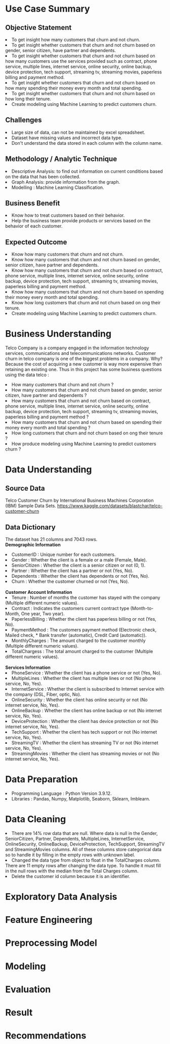 # Use Case Summary
## Objective Statement
<li>To get insight how many customers that churn and not churn.</li>
<li>To get insight whether customers that churn and not churn based on gender, senior citizen, have partner and dependents.</li>
<li>To get insight whether customers that churn and not churn based on how many customers use the services provided such as contract, phone service, multiple lines, internet service, online security, online backup, device protection, tech support, streaming tv, streaming movies, paperless billing and payment method.</li>
<li>To get insight whether customers that churn and not churn based on how many spending their money every month and total spending.</li>
<li>To get insight whether customers that churn and not churn based on how long their tenure.</li>
<li>Create modeling using Machine Learning to predict customers churn.</li>

## Challenges
<li>Large size of data, can not be maintained by excel spreadsheet.</li>
<li>Dataset have missing values and incorrect data type.</li>
<li>Don't understand the data stored in each column with the column name.</li>

## Methodology / Analytic Technique
<li>Descriptive Analysis: to find out information on current conditions based on the data that has been collected.</li>
<li>Graph Analysis: provide information from the graph.</li>
<li>Modelling : Machine Learning Classification.</li>

## Business Benefit
<li>Know how to treat customers based on their behavior.</li>
<li>Help the business team provide products or services based on the behavior of each customer.</li>

## Expected Outcome
<li>Know how many customers that churn and not churn.</li>
<li>Know how many customers that churn and not churn based on gender, senior citizen, have partner and dependents.</li>
<li>Know how many customers that churn and not churn based on contract, phone service, multiple lines, internet service, online security, online backup, device protection, tech support, streaming tv, streaming movies, paperless billing and payment method.</li>
<li>Know how many customers that churn and not churn based on spending their money every month and total spending.</li>
<li>Know how long customers that churn and not churn based on ong their tenure.</li>
<li>Create modeling using Machine Learning to predict customers churn.</li>
 
# Business Understanding
Telco Company is a company engaged in the information technology services, communications and telecommunications networks. Customer churn in telco company is one of the biggest problems in a company. Why? Because the cost of acquiring a new customer is way more expensive than retaining an existing one. Thus in this project has some business questions using the data telco :
<li>How many customers that churn and not churn ?</li>
<li>How many customers that churn and not churn based on gender, senior citizen, have partner and dependents ?</li>
<li>How many customers that churn and not churn based on contract, phone service, multiple lines, internet service, online security, online backup, device protection, tech support, streaming tv, streaming movies, paperless billing and payment method ?</li>
<li>How many customers that churn and not churn based on spending their money every month and total spending ?</li>
<li>How long customers that churn and not churn based on ong their tenure ?</li>
<li>How produce modeling using Machine Learning to predict customers churn ?</li>

# Data Understanding
## Source Data
Telco Customer Churn by International Business Machines Corporation (IBM) Sample Data Sets.
https://www.kaggle.com/datasets/blastchar/telco-customer-churn

## Data Dictionary
The dataset has 21 columns and 7043 rows.
<br>
<b>Demographic Information</b>
<li> CustomerID : Unique number for each customers. </li>
<li> Gender : Whether the client is a female or a male (Female, Male). </li>
<li> SeniorCitizen : Whether the client is a senior citizen or not (0, 1). </li>
<li> Partner : Whether the client has a partner or not (Yes, No). </li>
<li> Dependents : Whether the client has dependents or not (Yes, No). </li>
<li> Churn : Whether the customer churned or not (Yes, No). </li>
<br>
<b>Customer Account Information</b>
<li> Tenure : Number of months the customer has stayed with the company (Multiple different numeric values). </li>
<li> Contract : Indicates the customers current contract type (Month-to-Month, One year, Two year). </li>
<li> PaperlessBilling : Whether the client has paperless billing or not (Yes, No). </li>
<li> PaymentMethod : The customers payment method (Electronic check, Mailed check, * Bank transfer (automatic), Credit Card (automatic)). </li>
<li> MonthlyCharges : The amount charged to the customer monthly (Multiple different numeric values). </li>
<li> TotalChargess : The total amount charged to the customer (Multiple different numeric values). </li>
<br>
<b>Services Information</b>
<li> PhoneService : Whether the client has a phone service or not (Yes, No).</li> 
<li> MultipleLines : Whether the client has multiple lines or not (No phone service, No, Yes).</li> 
<li> InternetService : Whether the client is subscribed to Internet service with the company (DSL, Fiber, optic, No).</li> 
<li> OnlineSecurity : Whether the client has online security or not (No internet service, No, Yes).</li> 
<li> OnlineBackup : Whether the client has online backup or not (No internet service, No, Yes).</li> 
<li> DeviceProtection : Whether the client has device protection or not (No internet service, No, Yes).</li> 
<li> TechSupport : Whether the client has tech support or not (No internet service, No, Yes).</li> 
<li> StreamingTV : Whether the client has streaming TV or not (No internet service, No, Yes).</li> 
<li> StreamingMovies : Whether the client has streaming movies or not (No internet service, No, Yes).

# Data Preparation
<li> Programming Language : Python Version 3.9.12. </li>
<li> Libraries : Pandas, Numpy, Matplotlib, Seaborn, Sklearn, Imblearn. </li>

# Data Cleaning
<li> There are 14% row data that are null. Where data is null in the Gender, SeniorCitizen, Partner, Dependents, MultipleLines, InternetService, OnlineSecurity, OnlineBackup, DeviceProtection, TechSupport, StreamingTV and StreamingMovies columns. All of these columns store categorical data so to handle it by filling in the empty rows with unknown label.</li> 
<li> Changed the data type from object to float in the TotalCharges column. There are 11 empty rows after changing the data type. To handle it must fill in the null rows with the median from the Total Charges column.</li> 
<li> Delete the customer id column because it is an identifier.</li> 

# Exploratory Data Analysis 

# Feature Engineering 

# Preprocessing Model 

# Modeling

# Evaluation

# Result 

# Recommendations


